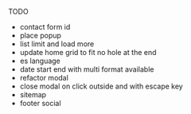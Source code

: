 TODO

- contact form id
- place popup
- list limit and load more
- update home grid to fit no hole at the end
- es language 
- date start end with multi format available
- refactor modal
- close modal on click outside and with escape key
- sitemap
- footer social